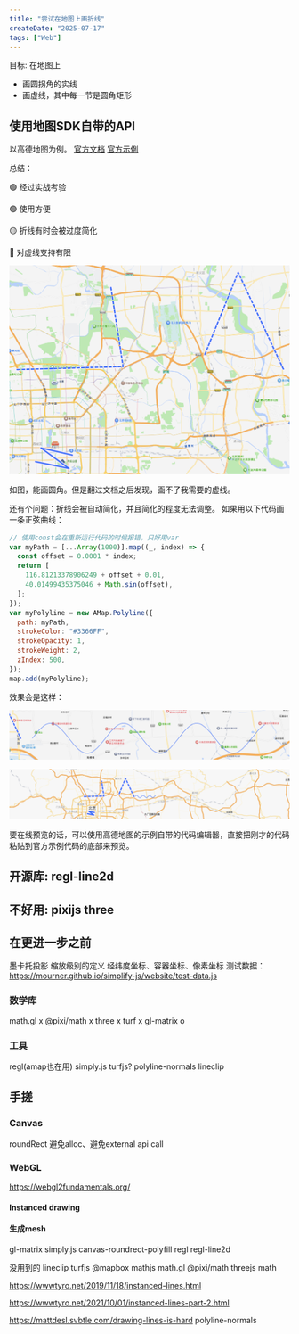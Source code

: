 ```yaml
---
title: "尝试在地图上画折线"
createDate: "2025-07-17"
tags: ["Web"]
---
```


目标: 在地图上

- 画圆拐角的实线
- 画虚线，其中每一节是圆角矩形

## 使用地图SDK自带的API

以高德地图为例。
[官方文档](https://lbs.amap.com/api/javascript-api-v2/documentation#polyline)
[官方示例](https://lbs.amap.com/demo/javascript-api-v2/example/overlayers/polyline-draw)

总结：

🟢 经过实战考验

🟢 使用方便

🟡 折线有时会被过度简化

🔴 对虚线支持有限

![从官方示例截的图，展示了自定义折线的拐角、描边、线帽、虚线样式](./amap_polyline.png)

如图，能画圆角。但是翻过文档之后发现，画不了我需要的虚线。

还有个问题：折线会被自动简化，并且简化的程度无法调整。
如果用以下代码画一条正弦曲线：

```js
// 使用const会在重新运行代码的时候报错，只好用var
var myPath = [...Array(1000)].map((_, index) => {
  const offset = 0.0001 * index;
  return [
    116.81213378906249 + offset + 0.01,
    40.01499435375046 + Math.sin(offset),
  ];
});
var myPolyline = new AMap.Polyline({
  path: myPath,
  strokeColor: "#3366FF",
  strokeOpacity: 1,
  strokeWeight: 2,
  zIndex: 500,
});
map.add(myPolyline);
```

效果会是这样：

![放大的时候看起来还好](./amap_sin_close.png)

![缩小之后就只剩几个线段了](./amap_sin_far.png)

要在线预览的话，可以使用高德地图的示例自带的代码编辑器，直接把刚才的代码粘贴到官方示例代码的底部来预览。

## 开源库: regl-line2d

## 不好用: pixijs three

## 在更进一步之前

墨卡托投影
缩放级别的定义
经纬度坐标、容器坐标、像素坐标
测试数据：https://mourner.github.io/simplify-js/website/test-data.js

### 数学库

math.gl x
@pixi/math x
three x
turf x
gl-matrix o

### 工具

regl(amap也在用)
simply.js
turfjs?
polyline-normals
lineclip

## 手搓

### Canvas

roundRect
避免alloc、避免external api call

### WebGL

https://webgl2fundamentals.org/

#### Instanced drawing

#### 生成mesh

gl-matrix
simply.js
canvas-roundrect-polyfill
regl
regl-line2d

没用到的
lineclip
turfjs
@mapbox
mathjs
math.gl
@pixi/math
threejs math

https://wwwtyro.net/2019/11/18/instanced-lines.html

https://wwwtyro.net/2021/10/01/instanced-lines-part-2.html

https://mattdesl.svbtle.com/drawing-lines-is-hard
polyline-normals
